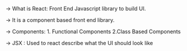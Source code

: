 -> What is React: Front End Javascript library to build UI.

-> It is a component based front end library.

-> Components: 1. Functional Components 2.Class Based Components 

-> JSX : Used to react describe what the UI should look like 
